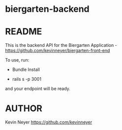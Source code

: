 # biergarten-backend
# README
This is the backend API for the Biergarten Application - https://github.com/kevinneyer/biergarten-front-end

To use, run:

  * Bundle Install

  * rails s -p 3001

and your endpoint will be ready.

# AUTHOR
  Kevin Neyer https://github.com/kevinneyer
